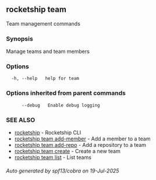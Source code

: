 ## rocketship team

Team management commands

### Synopsis

Manage teams and team members

### Options

```
  -h, --help   help for team
```

### Options inherited from parent commands

```
      --debug   Enable debug logging
```

### SEE ALSO

* [rocketship](rocketship.md)	 - Rocketship CLI
* [rocketship team add-member](rocketship_team_add-member.md)	 - Add a member to a team
* [rocketship team add-repo](rocketship_team_add-repo.md)	 - Add a repository to a team
* [rocketship team create](rocketship_team_create.md)	 - Create a new team
* [rocketship team list](rocketship_team_list.md)	 - List teams

###### Auto generated by spf13/cobra on 19-Jul-2025
